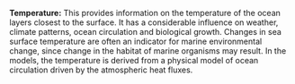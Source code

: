 **Temperature:** This provides information on the temperature of the ocean layers closest to the surface. It has a considerable influence on weather, climate patterns, ocean circulation and biological growth. Changes in sea surface temperature are often an indicator for marine environmental change, since change in the habitat of marine organisms may result. In the models, the temperature is derived from a physical model of ocean circulation driven by the atmospheric heat fluxes.     